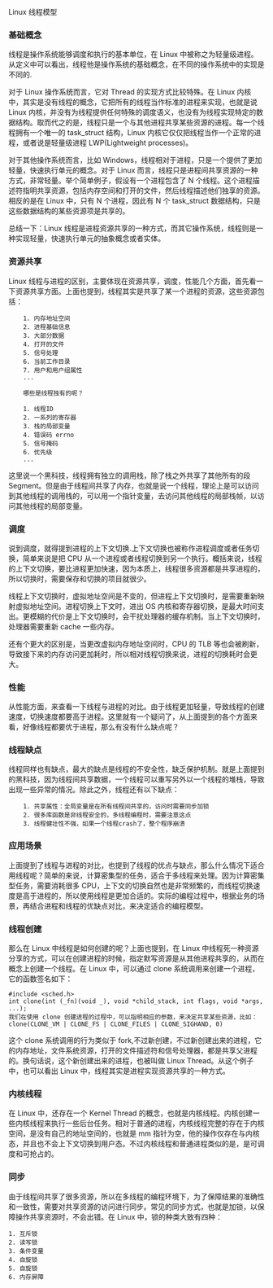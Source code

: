 Linux 线程模型

### 基础概念

线程是操作系统能够调度和执行的基本单位，在 Linux 中被称之为轻量级进程。从定义中可以看出，线程他是操作系统的基础概念，在不同的操作系统中的实现是不同的.

对于 Linux 操作系统而言，它对 Thread 的实现方式比较特殊。在 Linux 内核中，其实是没有线程的概念，它把所有的线程当作标准的进程来实现，也就是说 Linux 内核，并没有为线程提供任何特殊的调度语义，也没有为线程实现特定的数据结构。取而代之的是，线程只是一个与其他进程共享某些资源的进程。每一个线程拥有一个唯一的 task_struct 结构，Linux 内核它仅仅把线程当作一个正常的进程，或者说是轻量级进程 LWP(Lightweight processes)。

对于其他操作系统而言，比如 Windows，线程相对于进程，只是一个提供了更加轻量，快速执行单元的概念。对于 Linux 而言，线程只是进程间共享资源的一种方式，非常轻量。举个简单例子，假设有一个进程包含了 N 个线程。这个进程描述符指明共享资源，包括内存空间和打开的文件，然后线程描述他们独享的资源。相反的是在 Linux 中，只有 N 个进程，因此有 N 个 task_struct 数据结构，只是这些数据结构的某些资源项是共享的。

总结一下：Linux 线程是进程资源共享的一种方式，而其它操作系统，线程则是一种实现轻量，快速执行单元的抽象概念或者实体。

### 资源共享

Linux 线程与进程的区别，主要体现在资源共享，调度，性能几个方面，首先看一下资源共享方面。上面也提到，线程其实是共享了某一个进程的资源，这些资源包括：

        1. 内存地址空间
        2. 进程基础信息
        3. 大部分数据
        4. 打开的文件
        5. 信号处理
        6. 当前工作目录
        7. 用户和用户组属性
        ...

        哪些是线程独有的呢？

        1. 线程ID
        2. 一系列的寄存器
        3. 栈的局部变量
        4. 错误码 errno
        5. 信号掩码
        6. 优先级
        ...

这里说一个黑科技，线程拥有独立的调用栈，除了栈之外共享了其他所有的段 Segment。但是由于线程间共享了内存，也就是说一个线程，理论上是可以访问到其他线程的调用栈的，可以用一个指针变量，去访问其他线程的局部栈帧，以访问其他线程的局部变量。

### 调度

说到调度，就得提到进程的上下文切换.上下文切换也被称作进程调度或者任务切换，简单来说是把 CPU 从一个进程或者线程切换到另一个执行。概括来说，线程的上下文切换，要比进程更加快速，因为本质上，线程很多资源都是共享进程的，所以切换时，需要保存和切换的项目就很少。

线程上下文切换时，虚拟地址空间是不变的，但进程上下文切换时，是需要重新映射虚拟地址空间。进程切换上下文时，进出 OS 内核和寄存器切换，是最大时间支出。更模糊的代价是上下文切换时，会干扰处理器的缓存机制。当上下文切换时，处理器需要重新 cache 一些内存。

还有个更大的区别是，当更改虚拟内存地址空间时，CPU 的 TLB 等也会被刷新，导致接下来的内存访问更加耗时，所以相对线程切换来说，进程的切换耗时会更大。

### 性能

从性能方面，来查看一下线程与进程的对比。由于线程更加轻量，导致线程的创建速度，切换速度都要高于进程。这里就有一个疑问了，从上面提到的各个方面来看，好像线程都要优于进程，那么有没有什么缺点呢？

### 线程缺点

线程同样也有缺点，最大的缺点是线程的不安全性，缺乏保护机制。就是上面提到的黑科技，因为线程间共享数据，一个线程可以重写另外以一个线程的堆栈，导致出现一些异常的情况。除此之外，线程还有以下缺点：

        1. 共享属性：全局变量是在所有线程间共享的，访问时需要同步加锁
        2. 很多库函数是非线程安全的，多线程编程时，需要注意这点
        3. 线程健壮性不强，如果一个线程crash了，整个程序崩溃

### 应用场景

上面提到了线程与进程的对比，也提到了线程的优点与缺点，那么什么情况下适合用线程呢？简单的来说，计算密集型的任务，适合于多线程来处理。因为计算密集型任务，需要消耗很多 CPU，上下文的切换自然也是非常频繁的，而线程切换速度是高于进程的，所以使用线程是更加合适的。实际的编程过程中，根据业务的场景，再结合进程和线程的优缺点对比，来决定适合的编程模型。

### 线程创建

那么在 Linux 中线程是如何创建的呢？上面也提到，在 Linux 中线程死一种资源分享的方式，可以在创建进程的时候，指定默写资源是从其他进程共享的，从而在概念上创建一个线程。在 Linux 中，可以通过 clone 系统调用来创建一个进程，它的函数签名如下：

    #include <sched.h>
    int clone(int (_fn)(void _), void *child_stack, int flags, void *args, ...);
    我们在使用 clone 创建进程的过程中，可以指明相应的参数，来决定共享某些资源，比如：
    clone(CLONE_VM | CLONE_FS | CLONE_FILES | CLONE_SIGHAND, 0)

这个 clone 系统调用的行为类似于 fork,不过新创建，不过新创建出来的进程，它的内存地址，文件系统资源，打开的文件描述符和信号处理器，都是共享父进程的。换句话说，这个新创建出来的进程，也被叫做 Linux Thread。从这个例子中，也可以看出 Linux 中，线程其实是进程实现资源共享的一种方式。

### 内核线程

在 Linux 中，还存在一个 Kernel Thread 的概念，也就是内核线程。内核创建一些内核线程来执行一些后台任务。相对于普通的进程，内核线程完整的存在于内核空间，是没有自己的地址空间的，也就是 mm 指针为空，他的操作仅存在与内核态，并且也不会上下文切换到用户态。不过内核线程和普通进程类似的是，是可调度和可抢占的。

### 同步

由于线程间共享了很多资源，所以在多线程的编程环境下，为了保障结果的准确性和一致性，需要对共享资源的访问进行同步。常见的同步方式，也就是加锁，以保障操作共享资源时，不会出错。在 Linux 中，锁的种类大致有四种：

    1. 互斥锁
    2. 读写锁
    3. 条件变量
    4. 自旋锁
    5. 自旋锁
    6. 内存屏障
